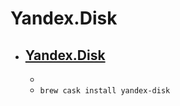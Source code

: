 # Yandex.Disk
- [Yandex.Disk](https://disk.yandex.ru/)
  - 
  - 
  - `brew cask install yandex-disk`

